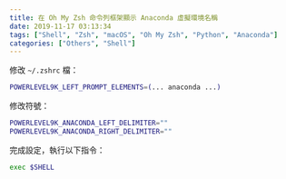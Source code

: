 ```yaml
---
title: 在 Oh My Zsh 命令列框架顯示 Anaconda 虛擬環境名稱
date: 2019-11-17 03:13:34
tags: ["Shell", "Zsh", "macOS", "Oh My Zsh", "Python", "Anaconda"]
categories: ["Others", "Shell"]
---
```


修改 `~/.zshrc` 檔：

```bash
POWERLEVEL9K_LEFT_PROMPT_ELEMENTS=(... anaconda ...)
```

修改符號：

```bash
POWERLEVEL9K_ANACONDA_LEFT_DELIMITER=""
POWERLEVEL9K_ANACONDA_RIGHT_DELIMITER=""
```

完成設定，執行以下指令：

```bash
exec $SHELL
```
